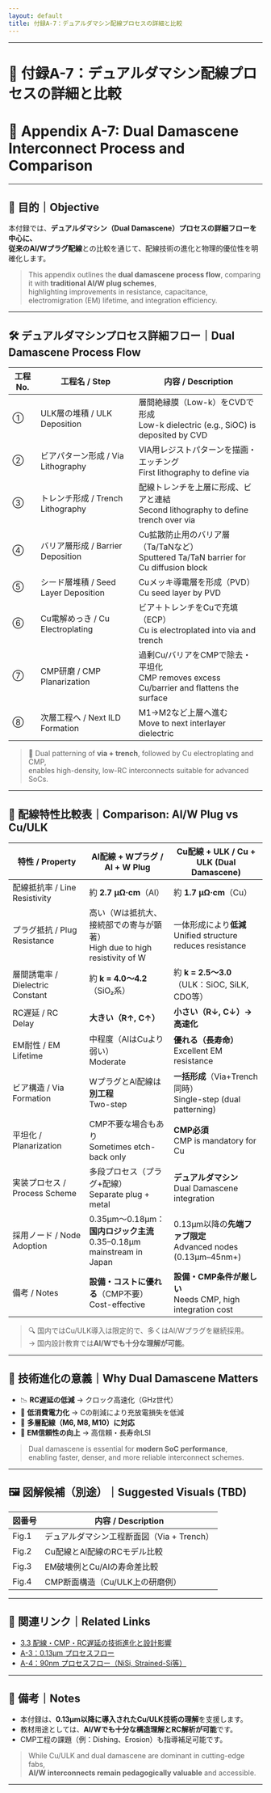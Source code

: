 ```yaml
---
layout: default
title: 付録A-7：デュアルダマシン配線プロセスの詳細と比較
---
```


---

# 📎 付録A-7：デュアルダマシン配線プロセスの詳細と比較  
# 📎 Appendix A-7: Dual Damascene Interconnect Process and Comparison

---

## 🧭 目的｜Objective

本付録では、**デュアルダマシン（Dual Damascene）**プロセスの詳細フローを中心に、  
従来の**Al/Wプラグ配線**との比較を通じて、配線技術の進化と物理的優位性を明確化します。

> This appendix outlines the **dual damascene process flow**, comparing it with **traditional Al/W plug schemes**,  
> highlighting improvements in resistance, capacitance, electromigration (EM) lifetime, and integration efficiency.

---

## 🛠️ デュアルダマシンプロセス詳細フロー｜Dual Damascene Process Flow

| 工程No. | 工程名 / Step                      | 内容 / Description |
|--------|-----------------------------------|---------------------|
| ①      | ULK層の堆積 / ULK Deposition      | 層間絶縁膜（Low-k）をCVDで形成<br>Low-k dielectric (e.g., SiOC) is deposited by CVD |
| ②      | ビアパターン形成 / Via Lithography | VIA用レジストパターンを描画・エッチング<br>First lithography to define via |
| ③      | トレンチ形成 / Trench Lithography | 配線トレンチを上層に形成、ビアと連結<br>Second lithography to define trench over via |
| ④      | バリア層形成 / Barrier Deposition | Cu拡散防止用のバリア層（Ta/TaNなど）<br>Sputtered Ta/TaN barrier for Cu diffusion block |
| ⑤      | シード層堆積 / Seed Layer Deposition | Cuメッキ導電層を形成（PVD）<br>Cu seed layer by PVD |
| ⑥      | Cu電解めっき / Cu Electroplating   | ビア＋トレンチをCuで充填（ECP）<br>Cu is electroplated into via and trench |
| ⑦      | CMP研磨 / CMP Planarization        | 過剰Cu/バリアをCMPで除去・平坦化<br>CMP removes excess Cu/barrier and flattens the surface |
| ⑧      | 次層工程へ / Next ILD Formation    | M1→M2など上層へ進む<br>Move to next interlayer dielectric |

> 📌 Dual patterning of **via + trench**, followed by Cu electroplating and CMP,  
> enables high-density, low-RC interconnects suitable for advanced SoCs.

---

## 🧪 配線特性比較表｜Comparison: Al/W Plug vs Cu/ULK

| 特性 / Property                  | Al配線 + Wプラグ / Al + W Plug                        | Cu配線 + ULK / Cu + ULK (Dual Damascene)                        |
|----------------------------------|--------------------------------------------------------|------------------------------------------------------------------|
| 配線抵抗率 / Line Resistivity   | 約 **2.7 μΩ·cm**（Al）                                 | 約 **1.7 μΩ·cm**（Cu）                                           |
| プラグ抵抗 / Plug Resistance    | 高い（Wは抵抗大、接続部での寄与が顕著）<br>High due to high resistivity of W | 一体形成により**低減**<br>Unified structure reduces resistance |
| 層間誘電率 / Dielectric Constant | 約 **k = 4.0〜4.2**（SiO₂系）                          | 約 **k = 2.5〜3.0**（ULK：SiOC, SiLK, CDO等）                    |
| RC遅延 / RC Delay                | **大きい（R↑, C↑）**                                  | **小さい（R↓, C↓）→ 高速化**                                   |
| EM耐性 / EM Lifetime             | 中程度（AlはCuより弱い）<br>Moderate                  | **優れる（長寿命）**<br>Excellent EM resistance                 |
| ビア構造 / Via Formation         | WプラグとAl配線は**別工程**<br>Two-step               | **一括形成**（Via+Trench同時）<br>Single-step (dual patterning) |
| 平坦化 / Planarization           | CMP不要な場合もあり<br>Sometimes etch-back only       | **CMP必須**<br>CMP is mandatory for Cu                          |
| 実装プロセス / Process Scheme   | 多段プロセス（プラグ+配線）<br>Separate plug + metal  | **デュアルダマシン**<br>Dual Damascene integration             |
| 採用ノード / Node Adoption       | 0.35µm〜0.18µm：**国内ロジック主流**<br>0.35–0.18µm mainstream in Japan | 0.13µm以降の**先端ファブ限定**<br>Advanced nodes (0.13µm–45nm+) |
| 備考 / Notes                     | **設備・コストに優れる**（CMP不要）<br>Cost-effective | **設備・CMP条件が厳しい**<br>Needs CMP, high integration cost |

> 🔍 国内ではCu/ULK導入は限定的で、多くはAl/Wプラグを継続採用。  
> → 国内設計教育では**Al/Wでも十分な理解が可能**。

---

## 🧠 技術進化の意義｜Why Dual Damascene Matters

- 📉 **RC遅延の低減** → クロック高速化（GHz世代）
- 🔋 **低消費電力化** → Cの削減により充放電損失を低減
- 🧱 **多層配線（M6, M8, M10）に対応**
- 💪 **EM信頼性の向上** → 高信頼・長寿命LSI

> Dual damascene is essential for **modern SoC performance**,  
> enabling faster, denser, and more reliable interconnect schemes.

---

## 🖼️ 図解候補（別途）｜Suggested Visuals (TBD)

| 図番号 | 内容 / Description |
|--------|--------------------|
| Fig.1  | デュアルダマシン工程断面図（Via + Trench） |
| Fig.2  | Cu配線とAl配線のRCモデル比較               |
| Fig.3  | EM破壊例とCu/Alの寿命差比較                |
| Fig.4  | CMP断面構造（Cu/ULK上の研磨例）            |

---

## 📘 関連リンク｜Related Links

- [3.3 配線・CMP・RC遅延の技術進化と設計影響](../3.3_interconnect_and_litho.md)
- [A-3：0.13µm プロセスフロー](./0.13um_Logic_ProcessFlow.md)
- [A-4：90nm プロセスフロー（NiSi, Strained-Si等）](./0.09um_Logic_ProcessFlow.md)

---

## 🧾 備考｜Notes

- 本付録は、**0.13µm以降に導入されたCu/ULK技術の理解**を支援します。  
- 教材用途としては、**Al/Wでも十分な構造理解とRC解析が可能**です。  
- CMP工程の課題（例：Dishing、Erosion）も指導補足可能です。

> While Cu/ULK and dual damascene are dominant in cutting-edge fabs,  
> **Al/W interconnects remain pedagogically valuable** and accessible.

---
